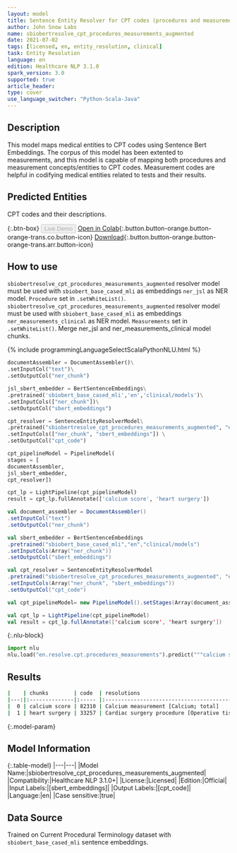 ```yaml
---
layout: model
title: Sentence Entity Resolver for CPT codes (procedures and measurements) - Augmented
author: John Snow Labs
name: sbiobertresolve_cpt_procedures_measurements_augmented
date: 2021-07-02
tags: [licensed, en, entity_resolution, clinical]
task: Entity Resolution
language: en
edition: Healthcare NLP 3.1.0
spark_version: 3.0
supported: true
article_header:
type: cover
use_language_switcher: "Python-Scala-Java"
---
```


## Description

This model maps medical entities to CPT codes using Sentence Bert Embeddings. The corpus of this model has been extented to measurements, and this model is capable of mapping both procedures and measurement concepts/entities to CPT codes. Measurement codes are helpful in codifying medical entities related to tests and their results.

## Predicted Entities

CPT codes and their descriptions.

{:.btn-box}
<button class="button button-orange" disabled>Live Demo</button>
[Open in Colab](https://colab.research.google.com/github/JohnSnowLabs/spark-nlp-workshop/blob/master/tutorials/Certification_Trainings/Healthcare/24.Improved_Entity_Resolvers_in_SparkNLP_with_sBert.ipynb){:.button.button-orange.button-orange-trans.co.button-icon}
[Download](https://s3.amazonaws.com/auxdata.johnsnowlabs.com/clinical/models/sbiobertresolve_cpt_procedures_measurements_augmented_en_3.1.0_3.0_1625257370771.zip){:.button.button-orange.button-orange-trans.arr.button-icon}

## How to use


```sbiobertresolve_cpt_procedures_measurements_augmented``` resolver model must be used with ```sbiobert_base_cased_mli``` as embeddings ```ner_jsl``` as NER model. ```Procedure``` set in ```.setWhiteList()```.
```sbiobertresolve_cpt_procedures_measurements_augmented``` resolver model must be used with ```sbiobert_base_cased_mli``` as embeddings ```ner_measurements_clinical``` as NER model. ```Measurements``` set in ```.setWhiteList()```.
Merge ner_jsl and ner_measurements_clinical model chunks.

<div class="tabs-box" markdown="1">
{% include programmingLanguageSelectScalaPythonNLU.html %}

```python
documentAssembler = DocumentAssembler()\
.setInputCol("text")\
.setOutputCol("ner_chunk")

jsl_sbert_embedder = BertSentenceEmbeddings\
.pretrained('sbiobert_base_cased_mli','en','clinical/models')\
.setInputCols(["ner_chunk"])\
.setOutputCol("sbert_embeddings")

cpt_resolver = SentenceEntityResolverModel\
.pretrained("sbiobertresolve_cpt_procedures_measurements_augmented", "en", "clinical/models") \
.setInputCols(["ner_chunk", "sbert_embeddings"]) \
.setOutputCol("cpt_code")

cpt_pipelineModel = PipelineModel(
stages = [
documentAssembler,
jsl_sbert_embedder,
cpt_resolver])

cpt_lp = LightPipeline(cpt_pipelineModel)
result = cpt_lp.fullAnnotate(['calcium score', 'heart surgery'])
```
```scala
val document_assembler = DocumentAssembler()
.setInputCol("text")
.setOutputCol("ner_chunk")

val sbert_embedder = BertSentenceEmbeddings
.pretrained("sbiobert_base_cased_mli","en","clinical/models")
.setInputCols(Array("ner_chunk"))
.setOutputCol("sbert_embeddings")

val cpt_resolver = SentenceEntityResolverModel
.pretrained("sbiobertresolve_cpt_procedures_measurements_augmented", "en", "clinical/models) 
.setInputCols(Array("ner_chunk", "sbert_embeddings")) 
.setOutputCol("cpt_code")

val cpt_pipelineModel= new PipelineModel().setStages(Array(document_assembler, sbert_embedder, cpt_resolver))

val cpt_lp = LightPipeline(cpt_pipelineModel)
val result = cpt_lp.fullAnnotate(['calcium score', 'heart surgery'])
```


{:.nlu-block}
```python
import nlu
nlu.load("en.resolve.cpt.procedures_measurements").predict("""calcium score""")
```

</div>

## Results

```bash
|    | chunks        | code  | resolutions                                                                                                                                                                                                                               |
|---:|:--------------|:----- |:------------------------------------------------------------------------------------------------------------------------------------------------------------------------------------------------------------------------------------------|
|  0 | calcium score | 82310 | Calcium measurement [Calcium; total]                                                                                                                                                                                                      |
|  1 | heart surgery | 33257 | Cardiac surgery procedure [Operative tissue ablation and reconstruction of atria, performed at the time of other cardiac procedure(s), limited (eg, modified maze procedure) (List separately in addition to code for primary procedure)] |
```

{:.model-param}
## Model Information

{:.table-model}
|---|---|
|Model Name:|sbiobertresolve_cpt_procedures_measurements_augmented|
|Compatibility:|Healthcare NLP 3.1.0+|
|License:|Licensed|
|Edition:|Official|
|Input Labels:|[sbert_embeddings]|
|Output Labels:|[cpt_code]|
|Language:|en|
|Case sensitive:|true|

## Data Source

Trained on Current Procedural Terminology dataset with `sbiobert_base_cased_mli` sentence embeddings.